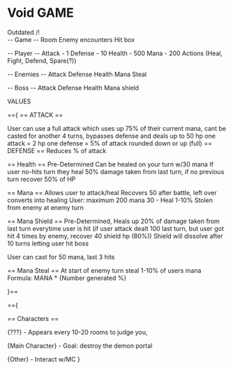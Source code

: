 # Void GAME

Outdated /!\
-- Game -- 
Room
Enemy encounters
Hit box

-- Player --
Attack - 1
Defense - 10
Health - 500
Mana - 200
Actions (Heal, Fight, Defend, Spare(?))

-- Enemies --
Attack
Defense
Health
Mana Steal

-- Boss -- 
Attack
Defense
Health
Mana shield

VALUES



=={
== ATTACK ==

User can use a full attack which uses up 75% of their current mana, cant be casted for another 4 turns, bypasses defense and deals up to 50 hp
one attack = 2 hp 
one defense = 5% of attack rounded down or up (full)
== DEFENSE ==
Reduces % of attack 

== Health == 
Pre-Determined
Can be healed on your turn w/30 mana
If user no-hits turn they heal 50% damage taken from last turn, if no previous turn recover 50% of HP

== Mana ==
Allows user to attack/heal
Recovers 50 after battle, left over converts into healing
User: maximum 200 mana
30 - Heal
1-10% Stolen from enemy at enemy turn

== Mana Shield ==
Pre-Determined, Heals up 20% of damage taken from last turn everytime user is hit 
(if user attack dealt 100 last turn, but user got hit 4 times by enemy, recover 40 shield hp (80%))
Shield will dissolve after 10 turns letting user hit boss

User can cast for 50 mana, last 3 hits 

== Mana Steal ==
At start of enemy turn steal 1-10% of users mana 
Formula: MANA * {Number generated %}

}==


=={

== Characters ==

{???} - Appears every 10-20 rooms to judge you, 

{Main Character} - Goal: destroy the demon portal 

{Other} - Interact w/MC 
}

